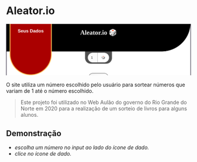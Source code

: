 # Aleator.io 

[![aleator-screenshot](https://github.com/SavioHaistem/Aleator/blob/main/Captura%20de%20imagem_20240817_135506.png)](https://saviohaistem.github.io/Aleator/)

O site utiliza um número escolhido pelo usuário para sortear números que variam de 1 até o número escolhido.
> Este projeto foi utilizado no Web Aulão do governo do Rio Grande do Norte em 2020 para a realização de um sorteio de livros para alguns alunos.

## Demonstração

* *escolha um número no input ao lado do ícone de dado.*
* *clice no ícone de dado.*
